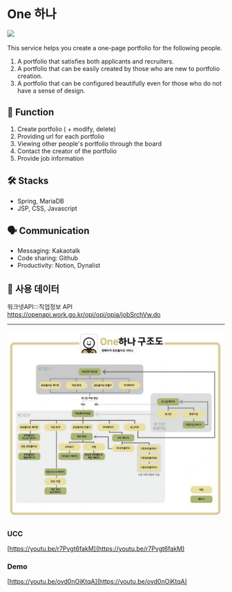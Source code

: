 # One 하나

![](https://i.ibb.co/CBGm9p9/2021-05-28-11-34-37.png?raw=true) 

This service helps you create a one-page portfolio for the following people.

<!-- [http://walab.handong.edu:8080/wanana/](http://walab.handong.edu:8080/wanana/)
 -->
 
1) A portfolio that satisfies both applicants and recruiters. 
2) A portfolio that can be easily created by those who are new to portfolio creation. 
3) A portfolio that can be configured beautifully even for those who do not have a sense of design.


## 📱 Function
 1. Create portfolio ( + modify, delete)
 2. Providing url for each portfolio 
 3. Viewing other people's portfolio 
    through the board
 4. Contact the creator of the portfolio
 5. Provide job information
 
## 🛠 Stacks
- Spring, MariaDB
- JSP, CSS, Javascript

## 🗣 Communication
- Messaging: Kakaotalk
- Code sharing: Github
- Productivity: Notion, Dynalist

## 📂 사용 데이터
워크넷API:::직업정보 API
https://openapi.work.go.kr/opi/opi/opia/jobSrchVw.do

---
![Structure.png](./readMeImage/Structure.png)


### UCC 
[https://youtu.be/r7Pvgt6fakM](https://youtu.be/r7Pvgt6fakM)

### Demo
[https://youtu.be/ovd0nOiKtqA](https://youtu.be/ovd0nOiKtqA)  

